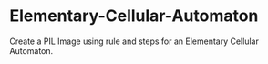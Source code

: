 # Elementary-Cellular-Automaton
Create a PIL Image using rule and steps for an Elementary Cellular Automaton.
